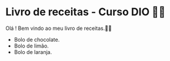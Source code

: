 # Livro de receitas - Curso DIO 👨‍🍳

Olá ! Bem vindo ao meu livro de receitas.:man_cook:

- Bolo de chocolate.
- Bolo de limão.
- Bolo de laranja.
